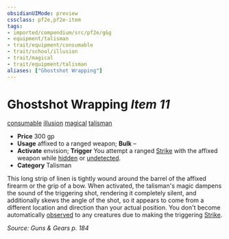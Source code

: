 ```yaml
---
obsidianUIMode: preview
cssclass: pf2e,pf2e-item
tags:
- imported/compendium/src/pf2e/g&g
- equipment/talisman
- trait/equipment/consumable
- trait/school/illusion
- trait/magical
- trait/equipment/talisman
aliases: ["Ghostshot Wrapping"]
---
```

# Ghostshot Wrapping *Item 11*  
[consumable](consumable.md)  [illusion](illusion.md)  [magical](magical.md)  [talisman](talisman.md)  

- **Price** 300 gp
- **Usage** affixed to a ranged weapon; **Bulk** –
- **Activate** envision; **Trigger** You attempt a ranged [Strike](strike.md) with the affixed weapon while [hidden](conditions.md#Hidden) or [undetected](conditions.md#Undetected).
- **Category** Talisman

This long strip of linen is tightly wound around the barrel of the affixed firearm or the grip of a bow. When activated, the talisman's magic dampens the sound of the triggering shot, rendering it completely silent, and additionally skews the angle of the shot, so it appears to come from a different location and direction than your actual position. You don't become automatically [observed](conditions.md#Observed) to any creatures due to making the triggering [Strike](strike.md).

*Source: Guns & Gears p. 184*